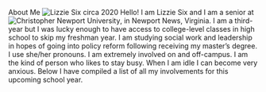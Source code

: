 About Me
![Lizzie Six circa 2020](https://lsix642.github.io/Lizzie-S./images/aboutmeblogpost.jpg)
Hello! I am Lizzie Six and I am a senior at ![Christopher Newport University](https://cnu.edu/), in Newport News, Virginia. I am a third-year but I was lucky enough to have access to college-level classes in high school to skip my freshman year. I am studying social work and leadership in hopes of going into policy reform following receiving my master’s degree. I use she/her pronouns.
I am extremely involved on and off-campus. I am the kind of person who likes to stay busy. When I am idle I can become very anxious. Below I have compiled a list of all my involvements for this upcoming school year.
